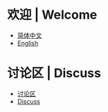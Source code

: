 # 欢迎 | Welcome


* [简体中文](./document/cn/index.md)
* [English](./document/en/index.md)


# 讨论区 | Discuss
* [讨论区](https://github.com/tmplink/tmpUI/discussions)  
* [Discuss](https://github.com/tmplink/tmpUI/discussions)
